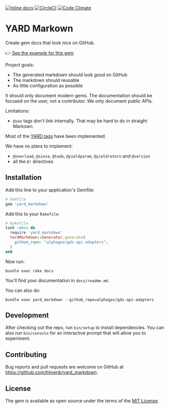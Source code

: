 [![Inline docs](http://inch-ci.org/github/tijmenb/yard_markdown.svg?branch=master)](http://inch-ci.org/github/tijmenb/yard_markdown)
[![CircleCI](https://circleci.com/gh/tijmenb/yard_markdown.svg?style=svg)](https://circleci.com/gh/tijmenb/yard_markdown)
[![Code Climate](https://codeclimate.com/github/tijmenb/yard_markdown/badges/gpa.svg)](https://codeclimate.com/github/tijmenb/yard_markdown)

# YARD Markown

Create gem docs that look nice on GitHub.

👉 [See the example for this gem](docs)

Project goals:

- The generated markdown should look good on GitHub
- The markdown should reusable
- As little configuration as possible

It should only document modern gems. The documentation should be focused on
the user, not a contributor. We only document public APIs.

Limitations:

- `@see` tags don't link internally. That may be hard to do in straight Markown.

Most of the [YARD tags][yard-tags] have been implemented.

We have no plans to implement:

- `@overload`, `@since`, `@todo`, `@yieldparam`, `@yieldreturn` and `@version`
- all the `@!` directives

## Installation

Add this line to your application's Gemfile:

```ruby
# Gemfile
gem 'yard_markdown'
```

Add this to your `Rakefile`:

```ruby
# Rakefile
task :docs do
  require 'yard_markdown'
  YardMarkdown::Generator.generate(
    github_repo: "alphagov/gds-api-adapters",
  )
end
```

Now run:

```
bundle exec rake docs
```

You'll find your documentation in `docs/readme.md`.

You can also do:

```
bundle exec yard_markdown --github_repo=alphagov/gds-api-adapters
```

## Development

After checking out the repo, run `bin/setup` to install dependencies. You can also run `bin/console` for an interactive prompt that will allow you to experiment.

## Contributing

Bug reports and pull requests are welcome on GitHub at https://github.com/tijmenb/yard_markdown.

## License

The gem is available as open source under the terms of the [MIT License](http://opensource.org/licenses/MIT).


[yard-tags]: http://www.rubydoc.info/gems/yard/file/docs/Tags.md
